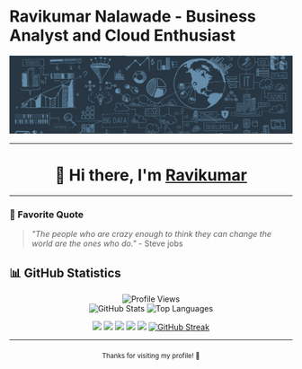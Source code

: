 # Ravikumar Nalawade - Business Analyst and Cloud Enthusiast

<div align="center">
  <img src="https://github.com/raviknce0509/raviknce0509/blob/main/linkedin_banner_edited.png" alt="Banner" />
</div>

---

<div align="center">
  <h1>👋 Hi there, I'm <a href="https://cloudwithravi.com">
    Ravikumar</a>
</div>

---





### 💭 Favorite Quote

> *"The people who are crazy enough to think they can change the world are the ones who do."* - Steve jobs


## 📊 GitHub Statistics

<div align="center">
  <img src="https://komarev.com/ghpvc/?username=raviknce0509&color=blueviolet&style=for-the-badge"
    alt="Profile Views" />
</div>

<div align="center">
  <img src="https://github-readme-stats.vercel.app/api?username=raviknce0509&show_icons=true&theme=radical&hide_border=true"
    alt="GitHub Stats" />
  <img src="https://github-readme-stats.vercel.app/api/top-langs/?username=raviknce0509&layout=compact&theme=radical&hide_border=true"
    alt="Top Languages" />
</div>


<div align="center">

[![](https://raw.githubusercontent.com/raviknce0509/raviknce0509/master/profile-summary-card-output/github_dark/0-profile-details.svg)](https://github.com/vn7n24fzkq/github-profile-summary-cards)
[![](https://raw.githubusercontent.com/raviknce0509/raviknce0509/master/profile-summary-card-output/github_dark/1-repos-per-language.svg)](https://github.com/vn7n24fzkq/github-profile-summary-cards) 
[![](https://raw.githubusercontent.com/raviknce0509/raviknce0509/master/profile-summary-card-output/github_dark/2-most-commit-language.svg)](https://github.com/vn7n24fzkq/github-profile-summary-cards)
[![](https://raw.githubusercontent.com/raviknce0509/raviknce0509/master/profile-summary-card-output/github_dark/3-stats.svg)](https://github.com/vn7n24fzkq/github-profile-summary-cards) 
[![](https://raw.githubusercontent.com/raviknce0509/raviknce0509/master/profile-summary-card-output/github_dark/4-productive-time.svg)](https://github.com/vn7n24fzkq/github-profile-summary-cards)
[![GitHub Streak](https://streak-stats.demolab.com/?user=raviknce0509&theme=ads-juicy-fresh)](https://git.io/streak-stats)

</div>

---


<div align="center">
  <sub>Thanks for visiting my profile! 🚀</sub>
</div>
